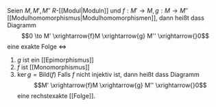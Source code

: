 Seien $M, M', M''$ $R$-[[Modul|Moduln]] und $f: M' \to M, g : M \to M''$ [[Modulhomomorphismus|Modulhomomorphismen]], dann heißt dass Diagramm
$$0 \to M' \xrightarrow{f}M \xrightarrow{g} M'' \xrightarrow{}0$$
eine exakte Folge $\iff$
1. $g$ ist ein [[Epimorphismus]]
3. $f$ ist [[Monomorphismus]]
2. $\ker g = \mathrm{Bild}(f)$
Falls $f$ nicht injektiv ist, dann heißt dass Diagramm
$$M' \xrightarrow{f}M \xrightarrow{g} M'' \xrightarrow{}0$$ eine rechstexakte [[Folge]].